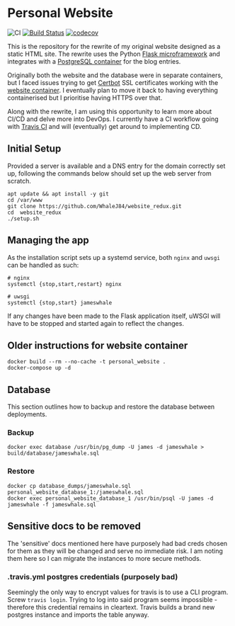 # Personal Website

![CI](https://github.com/WhaleJ84/website_redux/workflows/CI/badge.svg)
[![Build Status](https://travis-ci.com/WhaleJ84/website_redux.svg?token=bQrzTEEcDB4TnMh7bfsH&branch=main)](https://travis-ci.com/WhaleJ84/website_redux)
[![codecov](https://codecov.io/gh/WhaleJ84/website_redux/branch/main/graph/badge.svg?token=X7ISO9NP60)](https://codecov.io/gh/WhaleJ84/website_redux)

This is the repository for the rewrite of my original website designed as a static HTML site.
The rewrite uses the Python [Flask microframework](https://flask.palletsprojects.com/en/1.1.x/) and integrates with a [PostgreSQL container](https://hub.docker.com/_/postgres) for the blog entries.

Originally both the website and the database were in separate containers, but I faced issues trying to get [Certbot](https://certbot.eff.org/) SSL certificates working with the [website container](https://hub.docker.com/r/tiangolo/meinheld-gunicorn-flask).
I eventually plan to move it back to having everything containerised but I prioritise having HTTPS over that.

Along with the rewrite, I am using this opportunity to learn more about CI/CD and delve more into DevOps.
I currently have a CI workflow going with [Travis CI](https://travis-ci.com/) and will (eventually) get around to implementing CD.

## Initial Setup

Provided a server is available and a DNS entry for the domain correctly set up, following the commands below should set up the web server from scratch.

```
apt update && apt install -y git
cd /var/www
git clone https://github.com/WhaleJ84/website_redux.git
cd  website_redux
./setup.sh
```

## Managing the app

As the installation script sets up a systemd service, both `nginx` and `uwsgi` can be handled as such:

```
# nginx
systemctl {stop,start,restart} nginx

# uwsgi
systemctl {stop,start} jameswhale
```

If any changes have been made to the Flask application itself, uWSGI will have to be stopped and started again to reflect the changes.

## Older instructions for website container

```
docker build --rm --no-cache -t personal_website .
docker-compose up -d
```

## Database

This section outlines how to backup and restore the database between deployments.

### Backup

```
docker exec database /usr/bin/pg_dump -U james -d jameswhale > build/database/jameswhale.sql
```

### Restore

```
docker cp database_dumps/jameswhale.sql personal_website_database_1:/jameswhale.sql
docker exec personal_website_database_1 /usr/bin/psql -U james -d jameswhale -f jameswhale.sql
```

## Sensitive docs to be removed

The 'sensitive' docs mentioned here have purposely had bad creds chosen for them as they will be changed and serve no immediate risk.
I am noting them here so I can migrate the instances to more secure methods.

### .travis.yml postgres credentials (purposely bad)

Seemingly the only way to encrypt values for travis is to use a CLI program.
Screw `travis login`.
Trying to log into said program seems impossible - therefore this credential remains in cleartext.
Travis builds a brand new postgres instance and imports the table anyway.
